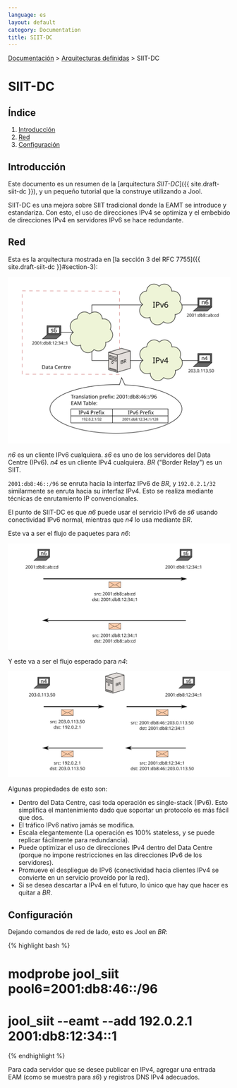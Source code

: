```yaml
---
language: es
layout: default
category: Documentation
title: SIIT-DC
---
```


[Documentación](documentation.html) > [Arquitecturas definidas](documentation.html#arquitecturas-definidas) > SIIT-DC

# SIIT-DC

## Índice

1. [Introducción](#introduccin)
2. [Red](#red)
3. [Configuración](#configuracin)

## Introducción

Este documento es un resumen de la [arquitectura _SIIT-DC_]({{ site.draft-siit-dc }}), y un pequeño tutorial que la construye utilizando a Jool.

SIIT-DC es una mejora sobre SIIT tradicional donde la EAMT se introduce y estandariza. Con esto, el uso de direcciones IPv4 se optimiza y el embebido de direcciones IPv4 en servidores IPv6 se hace redundante.

## Red

Esta es la arquitectura mostrada en [la sección 3 del RFC 7755]({{ site.draft-siit-dc }}#section-3):

![Figura 1 - Network Overview](../images/network/siit-dc.svg "Fig.1 - Network Overview")

_n6_ es un cliente IPv6 cualquiera. _s6_ es uno de los servidores del Data Centre (IPv6). _n4_ es un cliente IPv4 cualquiera. _BR_ ("Border Relay") es un SIIT.

`2001:db8:46::/96` se enruta hacia la interfaz IPv6 de _BR_, y `192.0.2.1/32` similarmente se enruta hacia su interfaz IPv4. Esto se realiza mediante técnicas de enrutamiento IP convencionales.

El punto de SIIT-DC es que _n6_ puede usar el servicio IPv6 de _s6_ usando conectividad IPv6 normal, mientras que _n4_ lo usa mediante _BR_.

Este va a ser el flujo de paquetes para _n6_:

![Figura 2 - flujo de paquetes de n6](../images/flow/siit-dc-n6.svg "Figura 2 - flujo de paquetes de n6")

Y este va a ser el flujo esperado para _n4_:

![Figura 3 - flujo de paquetes de n4](../images/flow/siit-dc-n4.svg "Figura 3 - flujo de paquetes de n4")

Algunas propiedades de esto son:

- Dentro del Data Centre, casi toda operación es single-stack (IPv6). Esto simplifica el mantenimiento dado que soportar un protocolo es más fácil que dos.
- El tráfico IPv6 nativo jamás se modifica.
- Escala elegantemente (La operación es 100% stateless, y se puede replicar fácilmente para redundancia).
- Puede optimizar el uso de direcciones IPv4 dentro del Data Centre (porque no impone restricciones en las direcciones IPv6 de los servidores).
- Promueve el despliegue de IPv6 (conectividad hacia clientes IPv4 se convierte en un servicio proveído por la red).
- Si se desea descartar a IPv4 en el futuro, lo único que hay que hacer es quitar a _BR_.

## Configuración

Dejando comandos de red de lado, esto es Jool en _BR_:

{% highlight bash %}
# modprobe jool_siit pool6=2001:db8:46::/96
# jool_siit --eamt --add 192.0.2.1 2001:db8:12:34::1
{% endhighlight %}

Para cada servidor que se desee publicar en IPv4, agregar una entrada EAM (como se muestra para _s6_) y registros DNS IPv4 adecuados.

